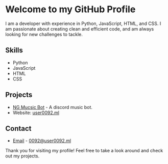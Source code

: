 # Welcome to my GitHub Profile

I am a developer with experience in Python, JavaScript, HTML, and CSS. I am passionate about creating clean and efficient code, and am always looking for new challenges to tackle.

## Skills
- Python
- JavaScript
- HTML
- CSS

## Projects

- [NG Mucsic Bot](https://docs.user0092.ml/NGMusicBot/) - A discord music bot.
- Website: [user0092.ml](https://user0092.ml)

## Contact
- [Email](mailto:0092@user0092.ml) - 0092@user0092.ml

Thank you for visiting my profile! Feel free to take a look around and check out my projects.
